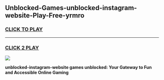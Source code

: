 
## Unblocked-Games-unblocked-instagram-website-Play-Free-yrmro
<h3>
<a href="https://premium76.site?title=unblocked-instagram-website&ref=23A">CLICK TO PLAY</a></h3>
<hr>

<h3>
<a href="https://premium76.site?title=unblocked-instagram-website&ref=23A">CLICK 2 PLAY</a>
  
</h3>

<a href="https://premium76.site?title=unblocked-instagram-website&ref=23A"><img src="https://clearcache.store/games.png"></a>


**unblocked-instagram-website games unblocked: Your Gateway to Fun and Accessible Online Gaming**
